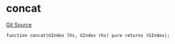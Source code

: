 # concat
[Git Source](https://github.com/lidofinance/community-staking-module/blob/49f6937ff74cffecb74206f771c12be0e9e28448/src/lib/GIndex.sol)


```solidity
function concat(GIndex lhs, GIndex rhs) pure returns (GIndex);
```


